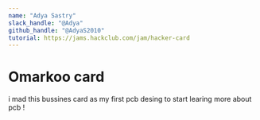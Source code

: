 ```yaml
---
name: "Adya Sastry"
slack_handle: "@Adya"
github_handle: "@AdyaS2010"
tutorial: https://jams.hackclub.com/jam/hacker-card
---
```


# Omarkoo card
i mad this bussines card as my first pcb desing to start learing more about pcb !

